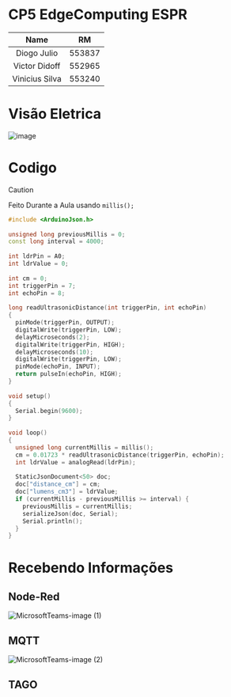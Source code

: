 # CP5 EdgeComputing ESPR
|  Name| RM |
|:--------------:| :--------------: |
| Diogo Julio | 553837 |
| Victor Didoff | 552965 |
| Vinicius Silva | 553240 |

# Visão Eletrica
![image](https://github.com/SgT012003/CP5-Edge/assets/82065998/0a580f36-ef34-43d1-9a8a-596c6858d4ce)

# Codigo

> [!CAUTION]
> Feito Durante a Aula usando `millis();`

```cpp
#include <ArduinoJson.h>
 
unsigned long previousMillis = 0; 
const long interval = 4000;
 
int ldrPin = A0;
int ldrValue = 0;
 
int cm = 0;
int triggerPin = 7;
int echoPin = 8;
 
long readUltrasonicDistance(int triggerPin, int echoPin)
{
  pinMode(triggerPin, OUTPUT);  
  digitalWrite(triggerPin, LOW);
  delayMicroseconds(2);
  digitalWrite(triggerPin, HIGH);
  delayMicroseconds(10);
  digitalWrite(triggerPin, LOW);  
  pinMode(echoPin, INPUT);
  return pulseIn(echoPin, HIGH);
}
 
void setup()
{
  Serial.begin(9600);
}
 
void loop()
{  
  unsigned long currentMillis = millis();
  cm = 0.01723 * readUltrasonicDistance(triggerPin, echoPin);
  int ldrValue = analogRead(ldrPin);
 
  StaticJsonDocument<50> doc;
  doc["distance_cm"] = cm;
  doc["lumens_cm3"] = ldrValue;
  if (currentMillis - previousMillis >= interval) {
    previousMillis = currentMillis;
    serializeJson(doc, Serial);
    Serial.println();
  }
}
```

# Recebendo Informações
## Node-Red

![MicrosoftTeams-image (1)](https://github.com/SgT012003/CP5-Edge/assets/82065998/340f0a07-e407-4caa-9d31-254f698560dd)

## MQTT

![MicrosoftTeams-image (2)](https://github.com/SgT012003/CP5-Edge/assets/82065998/165ca2fb-24ca-47da-9e48-30c08ee9af6d)

## TAGO
